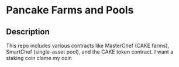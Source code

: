 # Pancake Farms and Pools

## Description

This repo includes various contracts like MasterChef (CAKE farms), SmartChef (single-asset pool), and the CAKE token contract.
I want a staking coin clame my coin
